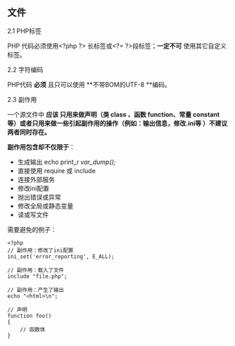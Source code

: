 ## 文件

2.1 PHP标签

PHP 代码必须使用&lt;?php ?&gt; 长标签或&lt;?= ?&gt;段标签；**一定不可** 使用其它自定义标签。

2.2 字符编码

PHP代码 **必须** 且只可以使用 **不带BOM的UTF-8 **编码。

2.3 副作用

一个源文件中 **应该 只用来做声明（类 class 、函数 function、常量 constant 等）或者只用来做一些引起副作用的操作（例如：输出信息，修改.ini等 ）不建议两者同时存在。**

**副作用包含却不仅限于**：

* 生成输出 echo print\__r var\_dump\(\);_
* 直接使用 require 或 include
* 连接外部服务
* 修改ini配置
* 抛出错误或异常
* 修改全局或静态变量
* 读或写文件

需要避免的例子：

```
<?php
// 副作用：修改了ini配置
ini_set('error_reporting', E_ALL);

// 副作用：载入了文件
include "file.php";

// 副作用：产生了输出
echo "<html>\n";

// 声明
function foo()
{
    // 函数体
}
```




